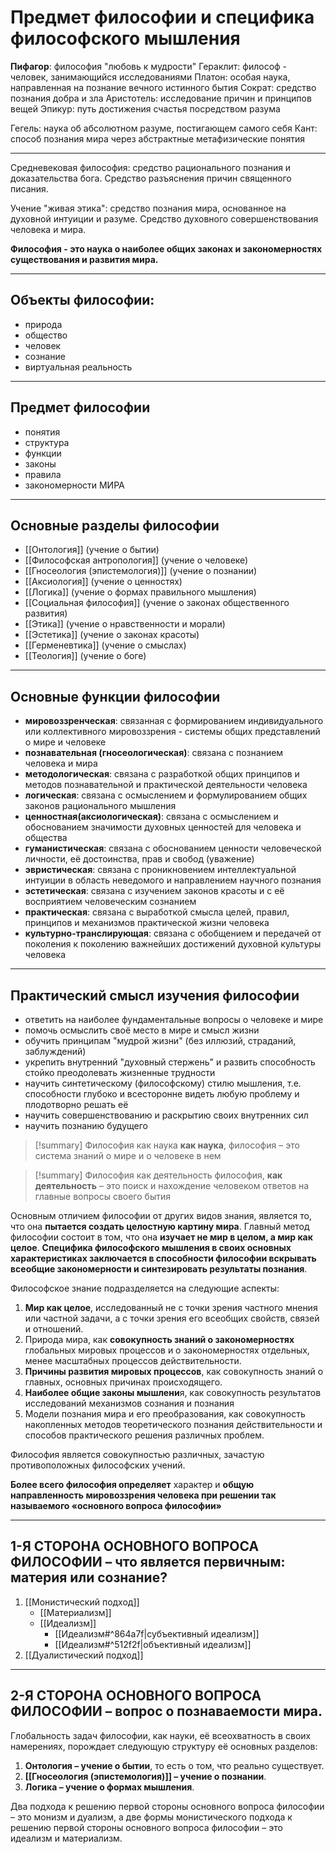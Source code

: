 # Предмет философии и специфика философского мышления

**Пифагор**: философия "любовь к мудрости"
Гераклит: философ - человек, занимающийся исследованиями
Платон: особая наука, направленная на познание вечного истинного бытия
Сократ: средство познания добра и зла
Аристотель: исследование причин и принципов вещей
Эпикур: путь достижения счастья посредством разума

Гегель: наука об абсолютном разуме, постигающем самого себя
Кант: способ познания мира через абстрактные метафизические понятия
***
Средневековая философия: средство рационального познания и доказательства бога. Средство разъяснения причин священного писания.

Учение "живая этика": средство познания мира, основанное на духовной интуиции и разуме. Средство духовного совершенствования человека и мира.

**Философия - это наука о наиболее общих законах и закономерностях существования и развития мира.**
***
## Объекты философии:
- природа
- общество
- человек
- сознание
- виртуальная реальность
***
## Предмет философии
- понятия
- структура
- функции
- законы
- правила
- закономерности
МИРА
***
## Основные разделы философии
- [[Онтология]] (учение о бытии)
- [[Философская антропология]] (учение о человеке)
- [[Гносеология (эпистемология)]] (учение о познании)
- [[Аксиология]] (учение о ценностях)
- [[Логика]] (учение о формах правильного мышления)
- [[Социальная философия]] (учение о законах общественного развития)
- [[Этика]] (учение о нравственности и морали)
- [[Эстетика]] (учение о законах красоты)
- [[Герменевтика]] (учение о смыслах)
- [[Теология]] (учение о боге)
***
## Основные функции философии
- **мировоззренческая**: связанная с формированием индивидуального или коллективного мировоззрения - системы общих представлений о мире и человеке
- **познавательная (гносеологическая)**: связана с познанием человека и мира
- **методологическая**: связана с разработкой общих принципов и методов познавательной и практической деятельности человека
- **логическая**: связана с осмыслением и формулированием общих законов рационального мышления
- **ценностная(аксиологическая)**: связана с осмыслением и обоснованием значимости духовных ценностей для человека и общества
- **гуманистическая**: связана с обоснованием ценности человеческой личности, её достоинства, прав и свобод (уважение)
- **эвристическая**: связана с проникновением интеллектуальной интуиции в область неведомого и направлением научного познания
- **эстетическая**: связана с изучением законов красоты и с её восприятием человеческим сознанием
- **практическая**: связана с выработкой смысла целей, правил, принципов и механизмов практической жизни человека
- **культурно-транслирующая**: связана с обобщением и передачей от поколения к поколению важнейших достижений духовной культуры человека
***
## Практический смысл изучения философии
- ответить на наиболее фундаментальные вопросы о человеке и мире
- помочь осмыслить своё место в мире и смысл жизни
- обучить принципам "мудрой жизни" (без иллюзий, страданий, заблуждений)
- укрепить внутренний "духовный стержень" и развить способность стойко преодолевать жизненные трудности
- научить синтетическому (философскому) стилю мышления, т.е. способности глубоко и всесторонне видеть любую проблему и плодотворно решать её
- научить совершенствованию и раскрытию своих внутренних сил
- научить познанию будущего



> [!summary] Философия как наука
> **как наука**, философия – это система знаний о мире и о человеке в нем

> [!summary] Философия как деятельность
> философия, **как деятельность** – это поиск и нахождение человеком ответов на главные вопросы своего бытия

Основным отличием философии от других видов знания, является то, что она **пытается создать целостную картину мира**.
Главный метод философии состоит в том, что она **изучает не мир в целом, а мир как целое**.
**Специфика философского мышления в своих основных характеристиках заключается в способности философии вскрывать всеобщие закономерности и синтезировать результаты познания**.

Философское знание подразделяется на следующие аспекты:
1. **Мир как целое**, исследованный не с точки зрения частного мнения или частной задачи, а с точки зрения его всеобщих свойств, связей и отношений.
2. Природа мира, как **совокупность знаний о закономерностях** глобальных мировых процессов и о закономерностях отдельных, менее масштабных процессов действительности.
3. **Причины развития мировых процессов**, как совокупность знаний о главных, основных причинах происходящего.
4. **Наиболее общие законы мышлени**я, как совокупность результатов исследований механизмов сознания и познания
5. Модели познания мира и его преобразования, как совокупность накопленных методов теоретического познания действительности и способов практического решения различных проблем.

Философия является совокупностью различных, зачастую противоположных философских учений.

**Более всего философия определяет** характер и **общую направленность мировоззрения человека при решении так называемого «основного вопроса философии»**

***
## 1-Я СТОРОНА ОСНОВНОГО ВОПРОСА ФИЛОСОФИИ – что является первичным: материя или сознание?
1. [[Монистический подход]]
	- [[Материализм]]
	- [[Идеализм]]
		- [[Идеализм#^864a7f|субъективный идеализм]]
		- [[Идеализм#^512f2f|объективный идеализм]]
2. [[Дуалистический подход]]
***
## 2-Я СТОРОНА ОСНОВНОГО ВОПРОСА ФИЛОСОФИИ – вопрос о познаваемости мира.
Глобальность задач философии, как науки, её всеохватность в своих намерениях, порождает следующую структуру её основных разделов:
1. **Онтология – учение о бытии**, то есть о том, что реально существует.
2. **[[Гносеология (эпистемология)]] – учение о познании**.
3. **Логика – учение о формах мышления**.


Два подхода к решению первой стороны основного вопроса философии – это монизм и дуализм, а две формы монистического подхода к решению первой стороны основного вопроса философии – это идеализм и материализм.